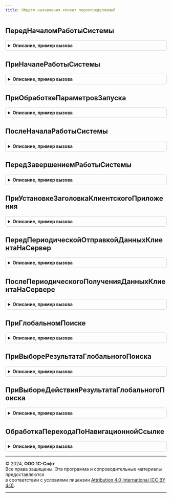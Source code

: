 ```yaml
---
title: Общего назначения клиент переопределяемый
---
```



## ПередНачаломРаботыСистемы
<details style="margin: 1em 0; padding: 0.5em; border: 1px solid #ccc; border-radius: 6px;">

<summary style="font-weight: bold; cursor: pointer;">Описание, пример вызова</summary>

```bsl

// Возникает при запуске приложения до открытия главного окна.
// В процедуре-обработчике могут быть выполнены необходимые проверки и, при необходимости, установлен параметр отказа
// от запуска приложения. Соответствует обработчику ПередНачаломРаботыСистемы.
//
// При работе в модели сервиса обработчик вызывается также:
// - при запуске сеанса администратора без установленных значений разделителей;
// - при входе администратора в область данных из сеанса без установленных значений разделителей.
// Для проверки режима запуска см. функцию ОбщегоНазначенияКлиент.ДоступноИспользованиеРазделенныхДанных.
//
// Параметры:
//  Параметры - Структура:
//   * Отказ         - Булево - возвращаемое значение. Если установить Истина, то работа программы будет прекращена.
//   * Перезапустить - Булево - возвращаемое значение. Если установить Истина, и параметр Отказ тоже установлен
//                              в Истина, то выполняется перезапуск программы.
//
//   * ДополнительныеПараметрыКоманднойСтроки - Строка - возвращаемое значение. Имеет смысл, когда Отказ
//                              и Перезапустить установлены Истина.
//
//   * ИнтерактивнаяОбработка - ОписаниеОповещения - возвращаемое значение. Для открытия окна, блокирующего вход в
//                              программу, следует присвоить в этот параметр описание обработчика
//                              оповещения, который открывает окно.
//
//   * ОбработкаПродолжения   - ОписаниеОповещения - если открывается окно, блокирующее вход в программу, то в обработке
//                              закрытия этого окна необходимо выполнить оповещение ОбработкаПродолжения.
//
//   * Модули                 - Массив - ссылки на модули, в которых нужно вызвать эту же процедуру после возврата.
//                              Модули можно добавлять только в рамках вызова в процедуру переопределяемого модуля.
//                              Используется для упрощения реализации нескольких последовательных асинхронных вызовов
//                              в разные подсистемы. См. пример ИнтеграцияПодсистемБСПКлиент.ПередНачаломРаботыСистемы.
//
// Пример:
//  Следующий код открывает окно, блокирующее вход в программу.
//
//		Если ОткрытьОкноПриЗапуске Тогда
//			Параметры.ИнтерактивнаяОбработка = Новый ОписаниеОповещения("ОткрытьОкно", ЭтотОбъект);
//		КонецЕсли;
//
//	Процедура ОткрытьОкно(Параметры, ДополнительныеПараметры) Экспорт
//		// Показываем окно, по закрытию которого вызывается обработчик оповещения ОткрытьОкноЗавершение.
//		Оповещение = Новый ОписаниеОповещения("ОткрытьОкноЗавершение", ЭтотОбъект, Параметры);
//		Форма = ОткрытьФорму(... ,,, ... Оповещение);
//		Если Не Форма.Открыта() Тогда // Если ПриСозданииНаСервере Отказ установлен Истина.
//			ВыполнитьОбработкуОповещения(Параметры.ОбработкаПродолжения);
//		КонецЕсли;
//	КонецПроцедуры
//
//	Процедура ОткрытьОкноЗавершение(Результат, Параметры) Экспорт
//		...
//		ВыполнитьОбработкуОповещения(Параметры.ОбработкаПродолжения);
//
//	КонецПроцедуры
//
Процедура ПередНачаломРаботыСистемы(Параметры) Экспорт
```

Пример вызова
```bsl
ОбщегоНазначенияКлиентПереопределяемый.ПередНачаломРаботыСистемы(Параметры) 
```
</details>

## ПриНачалеРаботыСистемы
<details style="margin: 1em 0; padding: 0.5em; border: 1px solid #ccc; border-radius: 6px;">

<summary style="font-weight: bold; cursor: pointer;">Описание, пример вызова</summary>

```bsl

// Возникает при запуске приложения после открытия главного окна.
// В процедуре-обработчике могут быть выполнены различные действия, необходимые при запуске программы, например,
// открыты некоторые формы. Соответствует обработчику ПриНачалеРаботыСистемы.
//
// При работе в модели сервиса обработчик вызывается также:
// - при запуске сеанса администратора без установленных значений разделителей;
// - при входе администратора в область данных из сеанса без установленных значений разделителей.
// Для проверки режима запуска см. функцию ОбщегоНазначенияКлиент.ДоступноИспользованиеРазделенныхДанных.
//
// Параметры:
//  Параметры - Структура:
//   * Отказ         - Булево - возвращаемое значение. Если установить Истина, то работа программы будет прекращена.
//   * Перезапустить - Булево - возвращаемое значение. Если установить Истина и параметр Отказ тоже установлен
//                              в Истина, то выполняется перезапуск программы.
//
//   * ДополнительныеПараметрыКоманднойСтроки - Строка - возвращаемое значение. Имеет смысл
//                              когда Отказ и Перезапустить установлены Истина.
//
//   * ИнтерактивнаяОбработка - ОписаниеОповещения - возвращаемое значение. Для открытия окна, блокирующего вход
//                              в программу, следует присвоить в этот параметр описание обработчика оповещения,
//                              который открывает окно. См. пример в ПередНачаломРаботыСистемы.
//
//   * ОбработкаПродолжения   - ОписаниеОповещения - если открывается окно, блокирующее вход в программу, то в
//                              обработке закрытия этого окна необходимо выполнить оповещение ОбработкаПродолжения.
//
//   * Модули                 - Массив - ссылки на модули, в которых нужно вызвать эту же процедуру после возврата.
//                              Модули можно добавлять только в рамках вызова в процедуру переопределяемого модуля.
//                              Используется для упрощения реализации нескольких последовательных асинхронных вызовов
//                              в разные подсистемы. См. пример ИнтеграцияПодсистемБСПКлиент.ПередНачаломРаботыСистемы.
//
Процедура ПриНачалеРаботыСистемы(Параметры) Экспорт
```

Пример вызова
```bsl
ОбщегоНазначенияКлиентПереопределяемый.ПриНачалеРаботыСистемы(Параметры) 
```
</details>

## ПриОбработкеПараметровЗапуска
<details style="margin: 1em 0; padding: 0.5em; border: 1px solid #ccc; border-radius: 6px;">

<summary style="font-weight: bold; cursor: pointer;">Описание, пример вызова</summary>

```bsl

// Вызывается для обработки собственных параметров запуска программы,
// передаваемых с помощью ключа командной строки /C, например:
// 1cv8.exe /C РежимОтладки;ОткрытьИЗакрыть
//
// Параметры:
//  ПараметрыЗапуска  - Массив из Строка - строки, разделенные символом ";" в параметре запуска,
//                      которые переданы в конфигурацию с помощью ключа командной строки /C.
//  Отказ             - Булево - если установить Истина, то запуск будет прерван.
//
Процедура ПриОбработкеПараметровЗапуска(ПараметрыЗапуска, Отказ) Экспорт
```

Пример вызова
```bsl
ОбщегоНазначенияКлиентПереопределяемый.ПриОбработкеПараметровЗапуска(ПараметрыЗапуска, Отказ) 
```
</details>

## ПослеНачалаРаботыСистемы
<details style="margin: 1em 0; padding: 0.5em; border: 1px solid #ccc; border-radius: 6px;">

<summary style="font-weight: bold; cursor: pointer;">Описание, пример вызова</summary>

```bsl

// Выполняется при запуске приложения после завершения действий ПриНачалеРаботыСистемы.
// Используется для подключения обработчиков ожидания, которые не должны вызываться
// перед и при начале работы системы.
//
// Начальная страница (рабочий стол) в этот момент еще не открыта, поэтому запрещено открывать
// формы напрямую, а следует использовать для этих целей обработчик ожидания.
// Запрещено использовать это событие для интерактивного взаимодействия с пользователем
// (ПоказатьВопрос и аналогичные действия). Для этих целей следует размещать код в процедуре ПриНачалеРаботыСистемы.
//
Процедура ПослеНачалаРаботыСистемы() Экспорт
```

Пример вызова
```bsl
ОбщегоНазначенияКлиентПереопределяемый.ПослеНачалаРаботыСистемы() 
```
</details>

## ПередЗавершениемРаботыСистемы
<details style="margin: 1em 0; padding: 0.5em; border: 1px solid #ccc; border-radius: 6px;">

<summary style="font-weight: bold; cursor: pointer;">Описание, пример вызова</summary>

```bsl

// Возникает перед завершением работы приложения до закрытия главного окна.
// В процедуре-обработчике могут быть выполнены необходимые проверки и, при необходимости, может быть установлен
// параметр отказа от выхода из программы.
// Позволяет определить список предупреждений, выводимых пользователю перед завершением работы.
// В процессе завершения работы приложения запрещены серверные вызовы и  открытие окон.
// Соответствует обработчику ПередЗавершениемРаботыСистемы.
//
// При работе в модели сервиса обработчик вызывается также:
// - при завершении сеанса администратора без установленных значений разделителей;
// - при выходе администратора из области данных в сеанса без установленных значений разделителей.
// Для проверки режима запуска см. функцию ОбщегоНазначенияКлиент.ДоступноИспользованиеРазделенныхДанных.
//
// Параметры:
//  Отказ          - Булево - если установить данному параметру значение Истина, то работа с программой не будет
//                            завершена.
//  Предупреждения - Массив из см. СтандартныеПодсистемыКлиент.ПредупреждениеПриЗавершенииРаботы -
//                            можно добавить сведения о внешнем виде предупреждения и дальнейших действиях.
//
Процедура ПередЗавершениемРаботыСистемы(Отказ, Предупреждения) Экспорт
```

Пример вызова
```bsl
ОбщегоНазначенияКлиентПереопределяемый.ПередЗавершениемРаботыСистемы(Отказ, Предупреждения) 
```
</details>

## ПриУстановкеЗаголовкаКлиентскогоПриложения
<details style="margin: 1em 0; padding: 0.5em; border: 1px solid #ccc; border-radius: 6px;">

<summary style="font-weight: bold; cursor: pointer;">Описание, пример вызова</summary>

```bsl

// Позволяет переопределить заголовок приложения.
//
// Параметры:
//  ЗаголовокПриложения - Строка - текст заголовка приложения;
//  ПриЗапуске          - Булево - Истина, если вызывается при начале работы приложения.
//                                 В этом случае недопустимо вызывать те серверные функции конфигурации,
//                                 которые рассчитывают на то, что запуск уже полностью завершен.
//                                 Например, вместо СтандартныеПодсистемыКлиент.ПараметрыРаботыКлиента
//                                 следует вызывать СтандартныеПодсистемыКлиент.ПараметрыРаботыКлиентаПриЗапуске.
//
// Пример:
//  Для того чтобы в начале заголовка приложения вывести название текущего проекта, следует определить параметр
//  ТекущийПроект в процедуре ОбщегоНазначенияПереопределяемый.ПриДобавленииПараметровРаботыКлиента и вписать код:
//
//	Если Не ОбщегоНазначенияКлиент.ДоступноИспользованиеРазделенныхДанных() Тогда
//		Возврат;
//	КонецЕсли;
//	ПараметрыКлиента = ?(ПриЗапуске, СтандартныеПодсистемыКлиент.ПараметрыРаботыКлиентаПриЗапуске(),
//		СтандартныеПодсистемыКлиент.ПараметрыРаботыКлиента());
//	Если ПараметрыКлиента.Свойство("ТекущийПроект")
//	   И ЗначениеЗаполнено(ПараметрыКлиента.ТекущийПроект) Тогда
//		ЗаголовокПриложения = Строка(ПараметрыКлиента.ТекущийПроект) + " / " + ЗаголовокПриложения;
//	КонецЕсли;
//
Процедура ПриУстановкеЗаголовкаКлиентскогоПриложения(ЗаголовокПриложения, ПриЗапуске) Экспорт
```

Пример вызова
```bsl
ОбщегоНазначенияКлиентПереопределяемый.ПриУстановкеЗаголовкаКлиентскогоПриложения(ЗаголовокПриложения, ПриЗапуске) 
```
</details>

## ПередПериодическойОтправкойДанныхКлиентаНаСервер
<details style="margin: 1em 0; padding: 0.5em; border: 1px solid #ccc; border-radius: 6px;">

<summary style="font-weight: bold; cursor: pointer;">Описание, пример вызова</summary>

```bsl

// Вызывается из глобального обработчика ожидания каждые 60 сек
// для возможности централизованно передать данные с клиента на сервер.
// Например, для передачи статистики о количестве открытых окон.
// Не рекомендуется делать собственные глобальные обработчики ожидания,
// чтобы минимизировать общее количество серверных вызовов.
//
// Не рекомендуется передавать данные каждые 60 сек, а делать это реже
// в зависимости от реальной необходимости (ориентироваться на один раз в 20 минут).
// Не рекомендуется передавать избыточно большой объем данных,
// так как это уменьшает отзывчивость клиентского приложения.
//
// Для отправки данных с клиента на сервер заполните параметр Параметры,
// который затем будет передан в процедуру
// ОбщегоНазначенияПереопределяемый.ПриПериодическомПолученииДанныхКлиентаНаСервере.
//
// Параметры:
//  Параметры - Соответствие из КлючИЗначение:
//    * Ключ     - Строка       - имя параметра, передаваемого на сервер.
//    * Значение - Произвольный - значение параметра, передаваемого на сервер.
//
// Пример:
//	МоментНачала = ТекущаяУниверсальнаяДатаВМиллисекундах();
//	Попытка
//		Если ОбщегоНазначенияКлиент.ПодсистемаСуществует("СтандартныеПодсистемы.ЦентрМониторинга") Тогда
//			МодульЦентрМониторингаКлиентСлужебный = ОбщегоНазначенияКлиент.ОбщийМодуль("ЦентрМониторингаКлиентСлужебный");
//			МодульЦентрМониторингаКлиентСлужебный.ПередПериодическойОтправкойДанныхКлиентаНаСервер(Параметры);
//		КонецЕсли;
//	Исключение
//		СерверныеОповещенияКлиент.ОбработатьОшибку(ИнформацияОбОшибке());
//	КонецПопытки;
//	СерверныеОповещенияКлиент.ДобавитьПоказатель(МоментНачала,
//		"ЦентрМониторингаКлиентСлужебный.ПередПериодическойОтправкойДанныхКлиентаНаСервер");
//
Процедура ПередПериодическойОтправкойДанныхКлиентаНаСервер(Параметры) Экспорт
```

Пример вызова
```bsl
ОбщегоНазначенияКлиентПереопределяемый.ПередПериодическойОтправкойДанныхКлиентаНаСервер(Параметры) 
```
</details>

## ПослеПериодическогоПолученияДанныхКлиентаНаСервере
<details style="margin: 1em 0; padding: 0.5em; border: 1px solid #ccc; border-radius: 6px;">

<summary style="font-weight: bold; cursor: pointer;">Описание, пример вызова</summary>

```bsl

// Вызывается из глобального обработчика ожидания каждые 60 сек после возврата с сервера.
// Требуется, когда сервер возвращает результат для обработки на клиенте.
// Например, признак дальнейшей передачи статистики с клиента на сервер.
//
// Для получения результатов сервера на клиенте они должны быть заполнены
// в параметре Результаты в процедуре
// ОбщегоНазначенияПереопределяемый.ПриПериодическомПолученииДанныхКлиентаНаСервере.
//
// Параметры:
//  Результаты - Соответствие из КлючИЗначение:
//    * Ключ     - Строка       - имя параметра, возвращенного с сервера.
//    * Значение - Произвольный - значение параметра, возвращенного с сервера.
//
// Пример:
//	МоментНачала = ТекущаяУниверсальнаяДатаВМиллисекундах();
//	Попытка
//		Если ОбщегоНазначенияКлиент.ПодсистемаСуществует("СтандартныеПодсистемы.ЦентрМониторинга") Тогда
//			МодульЦентрМониторингаКлиентСлужебный = ОбщегоНазначенияКлиент.ОбщийМодуль("ЦентрМониторингаКлиентСлужебный");
//			МодульЦентрМониторингаКлиентСлужебный.ПослеПериодическогоПолученияДанныхКлиентаНаСервере(Результаты);
//		КонецЕсли;
//	Исключение
//		СерверныеОповещенияКлиент.ОбработатьОшибку(ИнформацияОбОшибке());
//	КонецПопытки;
//	СерверныеОповещенияКлиент.ДобавитьПоказатель(МоментНачала,
//		"ЦентрМониторингаКлиентСлужебный.ПослеПериодическогоПолученияДанныхКлиентаНаСервере");
//
Процедура ПослеПериодическогоПолученияДанныхКлиентаНаСервере(Результаты) Экспорт
```

Пример вызова
```bsl
ОбщегоНазначенияКлиентПереопределяемый.ПослеПериодическогоПолученияДанныхКлиентаНаСервере(Результаты) 
```
</details>

## ПриГлобальномПоиске
<details style="margin: 1em 0; padding: 0.5em; border: 1px solid #ccc; border-radius: 6px;">

<summary style="font-weight: bold; cursor: pointer;">Описание, пример вызова</summary>

```bsl

// Вызывается при вводе в строку глобального поиска (после стандартной задержки).
// При вызове события в параметре ПланПоиска передается копия плана, установленного в менеджере глобального поиска.
// Содержимое параметра ПланПоиска можно модифицировать в коде обработчика.
//
// Параметры:
//  СтрокаПоиска - Строка - строка поиска
//  ПланПоиска - ПланГлобальногоПоиска - текущий план выполнения глобального поиска
//
Процедура ПриГлобальномПоиске(СтрокаПоиска, ПланПоиска) Экспорт
```

Пример вызова
```bsl
ОбщегоНазначенияКлиентПереопределяемый.ПриГлобальномПоиске(СтрокаПоиска, ПланПоиска) 
```
</details>

## ПриВыбореРезультатаГлобальногоПоиска
<details style="margin: 1em 0; padding: 0.5em; border: 1px solid #ccc; border-radius: 6px;">

<summary style="font-weight: bold; cursor: pointer;">Описание, пример вызова</summary>

```bsl

// Вызывается при выборе результата глобального поиска.
// Если после завершения работы процедуры обработки события СтандартнаяОбработка установлено в Истина,
// то в зависимости от типа значения, используемого в объекте ЭлементРезультатаГлобальногоПоиска,
// выполняется одно из следующих действий:
//	Строка - переход по навигационной ссылке. Если строка является ссылкой на страницу справочной
//		информации, выполняется открытие справки.
//	ИдентификаторОбсужденияСистемыВзаимодействия, ИдентификаторПользователяСистемыВзаимодействия - открытие обсуждения.
//	ИдентификаторСообщенияСистемыВзаимодействия - открытие обсуждения и позиционирование на сообщение.
//	Другой тип - вызов метода ПоказатьЗначение с указанным значением.
//
// Параметры:
//  ЭлементРезультата - ЭлементРезультатаГлобальногоПоиска - выбранный результат поиска.
//  СтандартнаяОбработка - Булево - в данный параметр передается признак выполнения стандартной (системной) обработки события.
//                         Если в теле процедуры-обработчика установить данному параметру значение Ложь,
//                         стандартная обработка события производиться не будет.
//
Процедура ПриВыбореРезультатаГлобальногоПоиска(ЭлементРезультата, СтандартнаяОбработка) Экспорт
```

Пример вызова
```bsl
ОбщегоНазначенияКлиентПереопределяемый.ПриВыбореРезультатаГлобальногоПоиска(ЭлементРезультата, СтандартнаяОбработка) 
```
</details>

## ПриВыбореДействияРезультатаГлобальногоПоиска
<details style="margin: 1em 0; padding: 0.5em; border: 1px solid #ccc; border-radius: 6px;">

<summary style="font-weight: bold; cursor: pointer;">Описание, пример вызова</summary>

```bsl

// Вызывается при нажатии на гиперссылку в элементе результата глобального поиска, заданную в свойстве Действия
//
// Параметры:
//  ЭлементРезультата - ЭлементРезультатаГлобальногоПоиска - элемент результата глобального описка,
//                      в котором нажата гиперссылка действия.
//  Действие - Произвольный - значение, заданное для нажатой гиперссылки.
//
Процедура ПриВыбореДействияРезультатаГлобальногоПоиска(ЭлементРезультата, Действие) Экспорт
```

Пример вызова
```bsl
ОбщегоНазначенияКлиентПереопределяемый.ПриВыбореДействияРезультатаГлобальногоПоиска(ЭлементРезультата, Действие) 
```
</details>

## ОбработкаПереходаПоНавигационнойСсылке
<details style="margin: 1em 0; padding: 0.5em; border: 1px solid #ccc; border-radius: 6px;">

<summary style="font-weight: bold; cursor: pointer;">Описание, пример вызова</summary>

```bsl

// Вызывается при переходе по навигационной ссылке внутри приложения или при переходе в приложение по
// внешней ссылке или ссылке в мобильное приложение.
//
// Параметры:
//  ДанныеПереходаПоНавигационнойСсылке - ДанныеПереходаПоНавигационнойСсылке - данные перехода по навигационной ссылке.
//  СтандартнаяОбработка - Булево - в данный параметр передается признак выполнения стандартной (системной)
//   обработки ссылки. Если в теле процедуры-обработчика установить данному параметру значение Ложь,
//   стандартная обработка перехода по ссылке производиться не будет.
//
Процедура ОбработкаПереходаПоНавигационнойСсылке(ДанныеПереходаПоНавигационнойСсылке, Экспорт
```

Пример вызова
```bsl
ОбщегоНазначенияКлиентПереопределяемый.ОбработкаПереходаПоНавигационнойСсылке(ДанныеПереходаПоНавигационнойСсылке, );
```
</details>

---

© 2024, **ООО 1С-Софт**  
Все права защищены. Эта программа и сопроводительные материалы предоставляются  
в соответствии с условиями лицензии [Attribution 4.0 International (CC BY 4.0)](https://creativecommons.org/licenses/by/4.0/legalcode).

---
